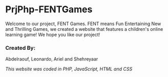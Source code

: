 # PrjPhp-FENTGames
Welcome to our project, FENT Games. FENT means Fun Entertaining New and Thrilling Games, we created a website that features a children's online learning game!
We hope you like our project!

### Created By:

Abdelraouf, Leonardo, Ariel and Shehreyaar



*This website was coded in PHP, JavaScript, HTML and CSS*
